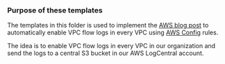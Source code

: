 ### Purpose of these templates

The templates in this folder is used to implement the
[AWS blog post](https://aws.amazon.com/blogs/mt/how-to-enable-vpc-flow-logs-automatically-using-aws-config-rules/)
to  automatically enable VPC flow logs in every VPC using
[AWS Config](https://docs.aws.amazon.com/config/latest/developerguide/WhatIsConfig.html) rules.

The idea is to enable VPC flow logs in every VPC in our organization and send the logs to
a central S3 bucket in our AWS LogCentral account.

